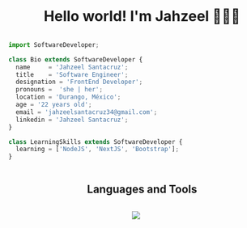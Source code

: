 <div id="user-content-toc">
  <ul align="center">
    <summary><h1 style="display: inline-block">Hello world! I'm Jahzeel 👩🏻‍💻 </h1></summary>
  </ul>
</div>

```js
import SoftwareDeveloper;

class Bio extends SoftwareDeveloper {
  name     = 'Jahzeel Santacruz';
  title    = 'Software Engineer';
  designation = 'FrontEnd Developer';
  pronouns =  'she | her';
  location = 'Durango, México';
  age = '22 years old';
  email = 'jahzeelsantacruz34@gmail.com';
  linkedin = 'Jahzeel Santacruz';
}

class LearningSkills extends SoftwareDeveloper {
  learning = ['NodeJS', 'NextJS', 'Bootstrap'];
}

```
<!--h1 without bottom border-->
<div id="user-content-toc">
  <ul align="center">
    <summary><h2 style="display: inline-block">Languages and Tools</h2></summary>
  </ul>
</div>
<!--tech stack icons-->
<p align="center">
  <img src="https://skillicons.dev/icons?i=html,css,js,ts,py,react,sass,postman,figma,git,github,gitlab,trello&perline=13" />
</p>
